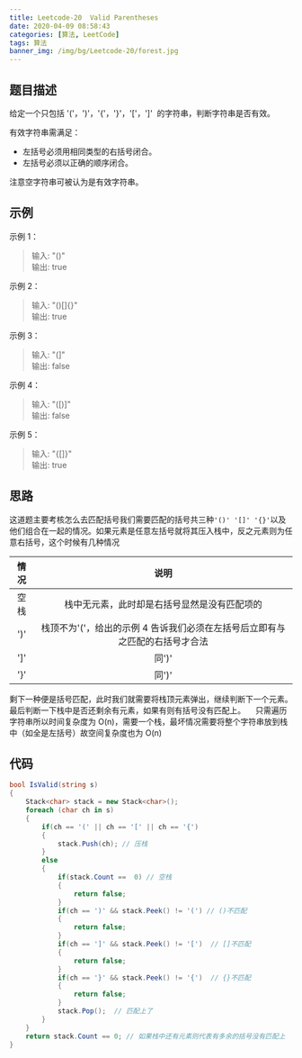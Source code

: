 ```yaml
---
title: Leetcode-20 	Valid Parentheses
date: 2020-04-09 08:58:43
categories: [算法, LeetCode]
tags: 算法
banner_img: /img/bg/Leetcode-20/forest.jpg
---
```


## 题目描述

给定一个只包括 '('，')'，'{'，'}'，'['，']'  的字符串，判断字符串是否有效。

有效字符串需满足：

- 左括号必须用相同类型的右括号闭合。
- 左括号必须以正确的顺序闭合。

注意空字符串可被认为是有效字符串。

## 示例

示例 1：

> 输入: "()"  
> 输出: true

示例 2：

> 输入: "()[]{}"  
> 输出: true

示例 3：

> 输入: "(]"  
> 输出: false

示例 4：

> 输入: "([)]"  
> 输出: false

示例 5：

> 输入: "{[]}"  
> 输出: true

## 思路

这道题主要考核怎么去匹配括号我们需要匹配的括号共三种`'()' '[]' '{}'`以及他们组合在一起的情况。如果元素是任意左括号就将其压入栈中，反之元素则为任意右括号，这个时候有几种情况

| 情况 |                                     说明                                     |
| :--: | :--------------------------------------------------------------------------: |
| 空栈 |                 栈中无元素，此时却是右括号显然是没有匹配项的                 |
| ')'  | 栈顶不为'('，给出的示例 4 告诉我们必须在左括号后立即有与之匹配的右括号才合法 |
| ']'  |                                    同')'                                     |
| '}'  |                                    同')'                                     |

剩下一种便是括号匹配，此时我们就需要将栈顶元素弹出，继续判断下一个元素。最后判断一下栈中是否还剩余有元素，如果有则有括号没有匹配上。
&emsp;只需遍历字符串所以时间复杂度为 O(n)，需要一个栈，最坏情况需要将整个字符串放到栈中（如全是左括号）故空间复杂度也为 O(n)

## 代码

```csharp
bool IsValid(string s)
{
    Stack<char> stack = new Stack<char>();
    foreach (char ch in s)
    {
        if(ch == '(' || ch == '[' || ch == '{')
        {
            stack.Push(ch); // 压栈
        }
        else
        {
            if(stack.Count ==  0) // 空栈
            {
                return false;
            }
            if(ch == ')' && stack.Peek() != '(') // ()不匹配
            {
                return false;
            }
            if(ch == ']' && stack.Peek() != '[')  // []不匹配
            {
                return false;
            }
            if(ch == '}' && stack.Peek() != '{')  // {}不匹配
            {
                return false;
            }
            stack.Pop();  // 匹配上了
        }
    }
    return stack.Count == 0; // 如果栈中还有元素则代表有多余的括号没有匹配上
}
```

